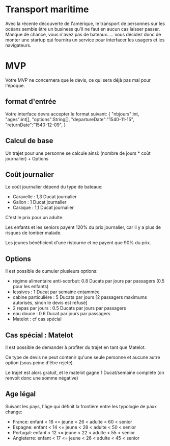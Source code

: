 # Transport maritime

Avec la récente découverte de l'amérique, le transport de personnes sur les océans semble être un business qu'il ne faut en aucun cas laisser passer.
Manque de chance, vous n'avez pas de bateaux..... vous décidez donc de monter une startup qui fournira un service pour interfacer les usagers et les navigateurs. 


# MVP

Votre MVP ne concernera que le devis, ce qui sera déjà pas mal pour l'époque.

## format d'entrée
Votre interface devra accepter le format suivant: 
{
  "nbjours":int,
  "ages":int[],
  "options":String[], 
  "departureDate":"1540-11-15",
  "returnDate":"1540-12-09",
}

## Calcul de base

Un trajet pour une personne se calcule ainsi:
(nombre de jours * coût journalier) + Options 


## Coût journalier
Le coût journalier dépend du type de bateaux: 
- Caravelle : 1,3 Ducat journalier
- Galion : 1 Ducat journalier 
- Caraque : 1,1 Ducat journalier 

C'est le prix pour un adulte.

Les enfants et les seniors payent 120% du prix journalier, car il y a plus de risques de tomber malade.

Les jeunes bénéficient d'une ristourne et ne payent que 90% du prix.


## Options
Il est possible de cumuler plusieurs options:
- régime alimentaire anti-scorbut: 0.8 Ducats par jours par passagers (0.5 pour les enfants)
- lessives : 1 Ducat par semaine entammée
- cabine particulière : 5 Ducats par jours [2 passagers maximums autorisés, sinon le devis est refusé]
- 2 repas par jours : 0.5 Ducats par jours par passagers
- eau douce : 0.6 Ducat par jours par passagers
- Matelot : cf cas spécial

## Cas spécial : Matelot
Il est possible de demander à profiter du trajet en tant que Matelot.

Ce type de devis ne peut contenir qu'une seule personne et aucune autre option (sous peine d'être rejeté).

Le trajet est alors gratuit, et le matelot gagne 1 Ducat/semaine compléte (on renvoit donc une somme négative)


## Age légal
Suivant les pays, l'âge qui définit la frontière entre les typologie de paxx change:

- France: enfant < 16 <= jeune < 26 < adulte < 60 < senior
- Espagne: enfant < 14 <= jeune < 28 < adulte < 50 < senior
- Portugal: enfant < 12 <= jeune < 22 < adulte < 55 < senior
- Angleterre: enfant < 17 <= jeune < 26 < adulte < 45 < senior
